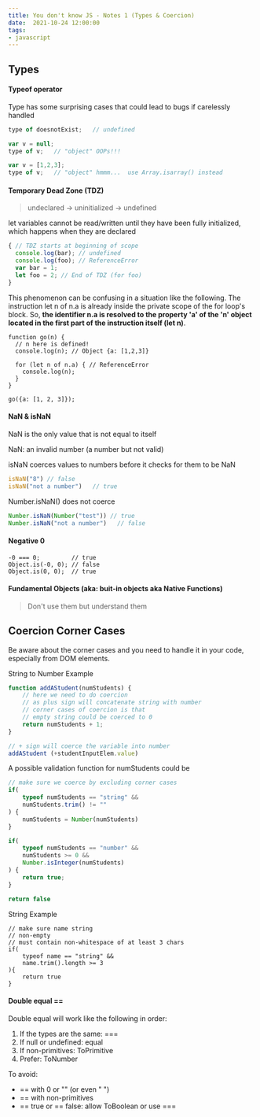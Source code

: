 ```yaml
---
title: You don't know JS - Notes 1 (Types & Coercion)
date:  2021-10-24 12:00:00
tags:
- javascript
---
```


## Types

#### Typeof operator
Type has some surprising cases that could lead to bugs if carelessly handled

```javascript
type of doesnotExist;   // undefined

var v = null;
type of v;   // "object" OOPs!!!

var v = [1,2,3];
type of v;   // "object" hmmm...  use Array.isarray() instead
```

#### Temporary Dead Zone (TDZ)
> undeclared -> uninitialized -> undefined

let variables cannot be read/written until they have been fully initialized, which happens when they are declared

```javascript
{ // TDZ starts at beginning of scope
  console.log(bar); // undefined
  console.log(foo); // ReferenceError
  var bar = 1;
  let foo = 2; // End of TDZ (for foo)
}
```

This phenomenon can be confusing in a situation like the following. The instruction let n of n.a is already inside the private scope of the for loop's block. So, **the identifier n.a is resolved to the property 'a' of the 'n' object located in the first part of the instruction itself (let n)**.
```
function go(n) {
  // n here is defined!
  console.log(n); // Object {a: [1,2,3]}

  for (let n of n.a) { // ReferenceError
    console.log(n);
  }
}

go({a: [1, 2, 3]});
```

#### NaN & isNaN

NaN is the only value that is not equal to itself

NaN: an invalid number (a number but not valid)

isNaN coerces values to numbers before it checks for them to be NaN
```javascript
isNaN("8") // false
isNaN("not a number")   // true
```

Number.isNaN() does not coerce 
```javascript
Number.isNaN(Number("test")) // true
Number.isNaN("not a number")   // false
```

#### Negative 0 
```
-0 === 0;         // true
Object.is(-0, 0); // false
Object.is(0, 0);  // true
```

#### Fundamental Objects (aka: buit-in objects aka Native Functions)
> Don't use them but understand them



## Coercion Corner Cases
Be aware about the corner cases and you need to handle it in your code, especially from DOM elements.

String to Number Example
```javascript
function addAStudent(numStudents) {
	// here we need to do coercion 
	// as plus sign will concatenate string with number
	// corner cases of coercion is that
	// empty string could be coerced to 0
	return numStudents + 1;
}

// + sign will coerce the variable into number
addAStudent (+studentInputElem.value)

```

A possible validation function for numStudents could be
```javascript
// make sure we coerce by excluding corner cases
if(
    typeof numStudents == "string" &&
    numStudents.trim() != ""
) {
    numStudents = Number(numStudents)
}

if(
    typeof numStudents == "number" &&
    numStudents >= 0 &&
    Number.isInteger(numStudents)
) {
    return true;
}

return false
```


String Example

```
// make sure name string 
// non-empty
// must contain non-whitespace of at least 3 chars
if(
	typeof name == "string" &&
	name.trim().length >= 3
){
	return true
}
```

#### Double equal ==

Double equal will work like the following in order:
1. If the types are the same: ===
2. If null or undefined: equal
3. If non-primitives: ToPrimitive
4. Prefer: ToNumber

To avoid:
* == with 0 or "" (or even " ")
* == with non-primitives
* == true or == false: allow ToBoolean or use ===


